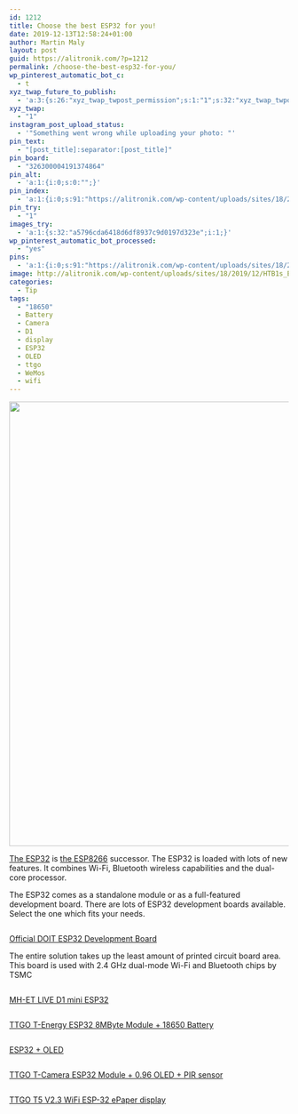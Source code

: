 ```yaml
---
id: 1212
title: Choose the best ESP32 for you!
date: 2019-12-13T12:58:24+01:00
author: Martin Maly
layout: post
guid: https://alitronik.com/?p=1212
permalink: /choose-the-best-esp32-for-you/
wp_pinterest_automatic_bot_c:
  - t
xyz_twap_future_to_publish:
  - 'a:3:{s:26:"xyz_twap_twpost_permission";s:1:"1";s:32:"xyz_twap_twpost_image_permission";s:1:"1";s:18:"xyz_twap_twmessage";s:26:"{POST_TITLE} - {PERMALINK}";}'
xyz_twap:
  - "1"
instagram_post_upload_status:
  - '"Something went wrong while uploading your photo: "'
pin_text:
  - "[post_title]:separator:[post_title]"
pin_board:
  - "326300004191374864"
pin_alt:
  - 'a:1:{i:0;s:0:"";}'
pin_index:
  - 'a:1:{i:0;s:91:"https://alitronik.com/wp-content/uploads/sites/18/2019/12/HTB1s_E7aED1gK0jSZFGq6zd3FXa7.jpg";}'
pin_try:
  - "1"
images_try:
  - 'a:1:{s:32:"a5796cda6418d6df8937c9d0197d323e";i:1;}'
wp_pinterest_automatic_bot_processed:
  - "yes"
pins:
  - 'a:1:{i:0;s:91:"https://alitronik.com/wp-content/uploads/sites/18/2019/12/HTB1s_E7aED1gK0jSZFGq6zd3FXa7.jpg";}'
image: http://alitronik.com/wp-content/uploads/sites/18/2019/12/HTB1s_E7aED1gK0jSZFGq6zd3FXa7.jpg
categories:
  - Tip
tags:
  - "18650"
  - Battery
  - Camera
  - D1
  - display
  - ESP32
  - OLED
  - ttgo
  - WeMos
  - wifi
---
```


<img loading="lazy" width="800" height="800" src="https://alitronik.com/wp-content/uploads/sites/18/2019/12/HTB1s_E7aED1gK0jSZFGq6zd3FXa7.jpg" alt="" class="wp-image-1213" srcset="https://alitronik.com/wp-content/uploads/sites/18/2019/12/HTB1s_E7aED1gK0jSZFGq6zd3FXa7.jpg 800w, https://alitronik.com/wp-content/uploads/sites/18/2019/12/HTB1s_E7aED1gK0jSZFGq6zd3FXa7-300x300.jpg 300w, https://alitronik.com/wp-content/uploads/sites/18/2019/12/HTB1s_E7aED1gK0jSZFGq6zd3FXa7-150x150.jpg 150w, https://alitronik.com/wp-content/uploads/sites/18/2019/12/HTB1s_E7aED1gK0jSZFGq6zd3FXa7-768x768.jpg 768w, https://alitronik.com/wp-content/uploads/sites/18/2019/12/HTB1s_E7aED1gK0jSZFGq6zd3FXa7-351x351.jpg 351w, https://alitronik.com/wp-content/uploads/sites/18/2019/12/HTB1s_E7aED1gK0jSZFGq6zd3FXa7-460x460.jpg 460w, https://alitronik.com/wp-content/uploads/sites/18/2019/12/HTB1s_E7aED1gK0jSZFGq6zd3FXa7-120x120.jpg 120w, https://alitronik.com/wp-content/uploads/sites/18/2019/12/HTB1s_E7aED1gK0jSZFGq6zd3FXa7-45x45.jpg 45w" sizes="(max-width: 800px) 100vw, 800px" />

[The ESP32](https://alitronik.com/tag/esp32/) is [the ESP8266](https://alitronik.com/tag/esp8266/) successor. The ESP32 is loaded with lots of new features. It combines Wi-Fi, Bluetooth wireless capabilities and the dual-core processor.

The ESP32 comes as a standalone module or as a full-featured development board. There are lots of ESP32 development boards available. Select the one which fits your needs.

<a href="http://s.click.aliexpress.com/e/n0kRhgl6" target="_parent" rel="noopener noreferrer"></a><figure class="wp-block-image">

<a href="http://s.click.aliexpress.com/e/n0kRhgl6" target="_parent" rel="noopener noreferrer"><img src="//ae01.alicdn.com/kf/HTB1ngdCXOzxK1RkSnaVq6xn9VXaM/Official-font-b-DOIT-b-font-font-b-ESP32-b-font-Development-Board-WiFi-Bluetooth-Ultra.jpg_220x220.jpg" alt="" /></a></figure>

<a href="http://s.click.aliexpress.com/e/n0kRhgl6" target="_parent" rel="noopener noreferrer"><span style="display:block;">Official DOIT ESP32 Development Board</span></a>

The entire solution takes up the least amount of printed circuit board area.  
This board is used with 2.4 GHz dual-mode Wi-Fi and Bluetooth chips by TSMC

<a href="http://s.click.aliexpress.com/e/LFtWdeh6" target="_parent" rel="noopener noreferrer"></a><figure class="wp-block-image">

<a href="http://s.click.aliexpress.com/e/LFtWdeh6" target="_parent" rel="noopener noreferrer"><img src="//ae01.alicdn.com/kf/HTB13NkAIeGSBuNjSspbq6AiipXa6/D1-mini-font-b-ESP32-b-font-ESP-32-WiFi-Bluetooth-Internet-of-font-b-Things.jpg_220x220.jpg" alt="" /></a></figure>

<a href="http://s.click.aliexpress.com/e/LFtWdeh6" target="_parent" rel="noopener noreferrer"><span style="display:block;">MH-ET LIVE D1 mini ESP32</span></a>

<a href="http://s.click.aliexpress.com/e/rAIUIx3S" target="_parent" rel="noopener noreferrer"></a><figure class="wp-block-image">

<a href="http://s.click.aliexpress.com/e/rAIUIx3S" target="_parent" rel="noopener noreferrer"><img src="//ae01.alicdn.com/kf/HTB1oaAYSZfpK1RjSZFOq6y6nFXaQ/TTGO-T-Energy-font-b-ESP32-b-font-8MByte-PSRAM-font-b-ESP32-b-font-WROVER.jpg_220x220.jpg" alt="" /></a></figure>

<a href="http://s.click.aliexpress.com/e/rAIUIx3S" target="_parent" rel="noopener noreferrer"><span style="display:block;">TTGO T-Energy ESP32 8MByte Module + 18650 Battery</span></a>

<a href="http://s.click.aliexpress.com/e/Kps3frQ0" target="_parent" rel="noopener noreferrer"></a><figure class="wp-block-image">

<a href="http://s.click.aliexpress.com/e/Kps3frQ0" target="_parent" rel="noopener noreferrer"><img src="//ae01.alicdn.com/kf/HTB1NiA7aEz1gK0jSZLeq6z9kVXak/New-2019-font-b-ESP32-b-font-font-b-OLED-b-font-Wemos-WiFi-Module-Bluetooth.jpg_220x220.jpg" alt="" /></a></figure>

<a href="http://s.click.aliexpress.com/e/Kps3frQ0" target="_parent" rel="noopener noreferrer"><span style="display:block;">ESP32 + OLED </span></a>

<a href="http://s.click.aliexpress.com/e/DRTb0sQc" target="_parent" rel="noopener noreferrer"></a><figure class="wp-block-image">

<a href="http://s.click.aliexpress.com/e/DRTb0sQc" target="_parent" rel="noopener noreferrer"><img src="//ae01.alicdn.com/kf/HTB1fFyyboY1gK0jSZFCq6AwqXXaL/TTGO-T-Camera-font-b-ESP32-b-font-WROVER-PSRAM-Camera-Module-font-b-ESP32-b.jpg_220x220.jpg" alt="" /></a></figure>

<span style="display:block;"><a href="http://s.click.aliexpress.com/e/DRTb0sQc" target="_parent" rel="noopener noreferrer">TTGO T-Camera ESP32 Module + 0.96 OLED + PIR sensor</a></span><span style="display:block;"></span><a href="http://s.click.aliexpress.com/e/DRTb0sQc" target="_parent" rel="noopener noreferrer"><span style="display:block;"></span></a>

<a href="http://s.click.aliexpress.com/e/McAZ5T8M" target="_parent" rel="noopener noreferrer"></a><figure class="wp-block-image">

<a href="http://s.click.aliexpress.com/e/McAZ5T8M" target="_parent" rel="noopener noreferrer"><img src="//ae01.alicdn.com/kf/H5fcd09eeb18d439284103879bf5654304/-font-b-TTGO-b-font-T5-V2-3-wireless-WiFi-basic-Wireless-Module-ESP-32.jpg_220x220.jpg" alt="" /></a></figure>

<a href="http://s.click.aliexpress.com/e/McAZ5T8M" target="_parent" rel="noopener noreferrer"><span style="display:block;">TTGO T5 V2.3 WiFi ESP-32 ePaper display</span></a>
